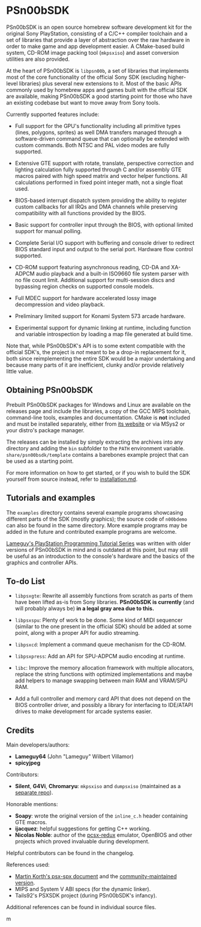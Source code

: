 
# PSn00bSDK

PSn00bSDK is an open source homebrew software development kit for the original
Sony PlayStation, consisting of a C/C++ compiler toolchain and a set of
libraries that provide a layer of abstraction over the raw hardware in order to
make game and app development easier. A CMake-based build system, CD-ROM image
packing tool (`mkpsxiso`) and asset conversion utilities are also provided.

At the heart of PSn00bSDK is `libpsn00b`, a set of libraries that implements
most of the core functionality of the official Sony SDK (excluding higher-level
libraries) plus several new extensions to it. Most of the basic APIs commonly
used by homebrew apps and games built with the official SDK are available,
making PSn00bSDK a good starting point for those who have an existing codebase
but want to move away from Sony tools.

Currently supported features include:

* Full support for the GPU's functionality including all primitive types (lines,
  polygons, sprites) as well DMA transfers managed through a software-driven
  command queue that can optionally be extended with custom commands. Both NTSC
  and PAL video modes are fully supported.

* Extensive GTE support with rotate, translate, perspective correction and
  lighting calculation fully supported through C and/or assembly GTE macros
  paired with high speed matrix and vector helper functions. All calculations
  performed in fixed point integer math, not a single float used.

* BIOS-based interrupt dispatch system providing the ability to register custom
  callbacks for all IRQs and DMA channels while preserving compatibility with
  all functions provided by the BIOS.

* Basic support for controller input through the BIOS, with optional limited
  support for manual polling.

* Complete Serial I/O support with buffering and console driver to redirect BIOS
  standard input and output to the serial port. Hardware flow control supported.

* CD-ROM support featuring asynchronous reading, CD-DA and XA-ADPCM audio
  playback and a built-in ISO9660 file system parser with no file count limit.
  Additional support for multi-session discs and bypassing region checks on
  supported console models.

* Full MDEC support for hardware accelerated lossy image decompression and video
  playback.

* Preliminary limited support for Konami System 573 arcade hardware.

* Experimental support for dynamic linking at runtime, including function and
  variable introspection by loading a map file generated at build time.

Note that, while PSn00bSDK's API is to some extent compatible with the official
SDK's, the project is *not* meant to be a drop-in replacement for it, both
since reimplementing the entire SDK would be a major undertaking and because
many parts of it are inefficient, clunky and/or provide relatively little value.

## Obtaining PSn00bSDK

Prebuilt PSn00bSDK packages for Windows and Linux are available on the releases
page and include the libraries, a copy of the GCC MIPS toolchain, command-line
tools, examples and documentation. CMake is **not** included and must be
installed separately, either from [its website](https://cmake.org/download) or
via MSys2 or your distro's package manager.

The releases can be installed by simply extracting the archives into any
directory and adding the `bin` subfolder to the `PATH` environment variable.
`share/psn00bsdk/template` contains a barebones example project that can be
used as a starting point.

For more information on how to get started, or if you wish to build the SDK
yourself from source instead, refer to [installation.md](doc/installation.md).

## Tutorials and examples

The `examples` directory contains several example programs showcasing different
parts of the SDK (mostly graphics); the source code of `n00bdemo` can also be
found in the same directory. More example programs may be added in the future
and contributed example programs are welcome.

[Lameguy's PlayStation Programming Tutorial Series](http://lameguy64.net/tutorials/pstutorials)
was written with older versions of PSn00bSDK in mind and is outdated at this
point, but may still be useful as an introduction to the console's hardware and
the basics of the graphics and controller APIs.

## To-do List

* `libpsxgte`: Rewrite all assembly functions from scratch as parts of them have
  been lifted as-is from Sony libraries. **PSn00bSDK is currently** (and
  will probably always be) **in a legal gray area due to this.**

* `libpsxspu`: Plenty of work to be done. Some kind of MIDI sequencer (similar
  to the one present in the official SDK) should be added at some point, along
  with a proper API for audio streaming.

* `libpsxcd`: Implement a command queue mechanism for the CD-ROM.

* `libpsxpress`: Add an API for SPU-ADPCM audio encoding at runtime.

* `libc`: Improve the memory allocation framework with multiple allocators,
  replace the string functions with optimized implementations and maybe add
  helpers to manage swapping between main RAM and VRAM/SPU RAM.

* Add a full controller and memory card API that does not depend on the BIOS
  controller driver, and possibly a library for interfacing to IDE/ATAPI drives
  to make development for arcade systems easier.

## Credits

Main developers/authors:

* **Lameguy64** (John "Lameguy" Wilbert Villamor)
* **spicyjpeg**

Contributors:

* **Silent**, **G4Vi**, **Chromaryu**: `mkpsxiso` and `dumpsxiso` (maintained
  as a [separate repo](https://github.com/Lameguy64/mkpsxiso)).

Honorable mentions:

* **Soapy**: wrote the original version of the `inline_c.h` header containing
  GTE macros.
* **ijacquez**: helpful suggestions for getting C++ working.
* **Nicolas Noble**: author of the
  [pcsx-redux](https://github.com/grumpycoders/pcsx-redux) emulator, OpenBIOS
  and other projects which proved invaluable during development.

Helpful contributors can be found in the changelog.

References used:

* [Martin Korth's psx-spx document](http://problemkaputt.de/psx-spx.htm) and the
  [community-maintained version](https://psx-spx.consoledev.net).
* MIPS and System V ABI specs (for the dynamic linker).
* Tails92's PSXSDK project (during PSn00bSDK's infancy).

Additional references can be found in individual source files.

m
